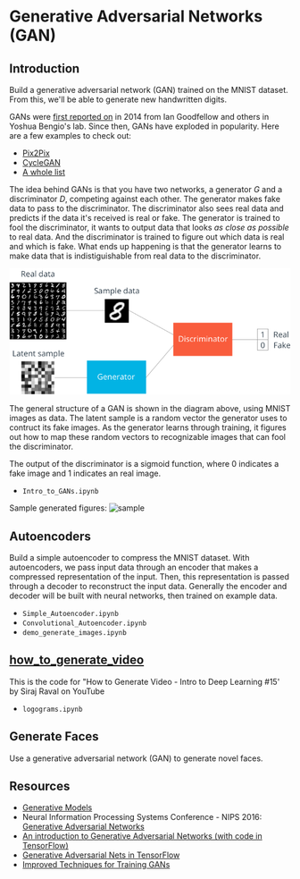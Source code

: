 # Generative Adversarial Networks (GAN)

## Introduction

Build a generative adversarial network (GAN) trained on the MNIST dataset. From this, we'll be able to generate new handwritten digits.

GANs were [first reported on](https://arxiv.org/abs/1406.2661) in 2014 from Ian Goodfellow and others in Yoshua Bengio's lab. Since then, GANs have exploded in popularity. Here are a few examples to check out:

* [Pix2Pix](https://affinelayer.com/pixsrv/) 
* [CycleGAN](https://github.com/junyanz/CycleGAN)
* [A whole list](https://github.com/wiseodd/generative-models)

The idea behind GANs is that you have two networks, a generator $G$ and a discriminator $D$, competing against each other. The generator makes fake data to pass to the discriminator. The discriminator also sees real data and predicts if the data it's received is real or fake. The generator is trained to fool the discriminator, it wants to output data that looks _as close as possible_ to real data. And the discriminator is trained to figure out which data is real and which is fake. What ends up happening is that the generator learns to make data that is indistiguishable from real data to the discriminator.

![GAN diagram](images/gan_diagram.png)

The general structure of a GAN is shown in the diagram above, using MNIST images as data. The latent sample is a random vector the generator uses to contruct its fake images. As the generator learns through training, it figures out how to map these random vectors to recognizable images that can fool the discriminator.

The output of the discriminator is a sigmoid function, where 0 indicates a fake image and 1 indicates an real image. 

* `Intro_to_GANs.ipynb`

Sample generated figures:
![sample](images/ample.png)


## Autoencoders

Build a simple autoencoder to compress the MNIST dataset. With autoencoders, we pass input data through an encoder that makes a compressed representation of the input. Then, this representation is passed through a decoder to reconstruct the input data. Generally the encoder and decoder will be built with neural networks, then trained on example data.

* `Simple_Autoencoder.ipynb`
* `Convolutional_Autoencoder.ipynb`
* `demo_generate_images.ipynb`


## [how_to_generate_video](https://github.com/llSourcell/how_to_generate_video)

This is the code for "How to Generate Video - Intro to Deep Learning #15' by Siraj Raval on YouTube

* `logograms.ipynb`


## Generate Faces

Use a generative adversarial network (GAN) to generate novel faces.


## Resources

* [Generative Models](https://blog.openai.com/generative-models/)
* Neural Information Processing Systems Conference - NIPS 2016: [Generative Adversarial Networks](https://channel9.msdn.com/Events/Neural-Information-Processing-Systems-Conference/Neural-Information-Processing-Systems-Conference-NIPS-2016/Generative-Adversarial-Networks)
* [An introduction to Generative Adversarial Networks (with code in TensorFlow)](http://blog.aylien.com/introduction-generative-adversarial-networks-code-tensorflow/)
* [Generative Adversarial Nets in TensorFlow](http://wiseodd.github.io/techblog/2016/09/17/gan-tensorflow/)
* [Improved Techniques for Training GANs](https://arxiv.org/pdf/1606.03498.pdf)

